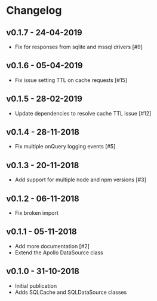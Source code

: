 # Changelog

## v0.1.7 - 24-04-2019

- Fix for responses from sqlite and mssql drivers [#9]

## v0.1.6 - 05-04-2019

- Fix issue setting TTL on cache requests [#15]

## v0.1.5 - 28-02-2019

- Update dependencies to resolve cache TTL issue [#12]

## v0.1.4 - 28-11-2018

- Fix multiple onQuery logging events [#5]

## v0.1.3 - 20-11-2018

- Add support for multiple node and npm versions [#3]

## v0.1.2 - 06-11-2018

- Fix broken import

## v0.1.1 - 05-11-2018

- Add more documentation [#2]
- Extend the Apollo DataSource class

## v0.1.0 - 31-10-2018

- Initial publication
- Adds SQLCache and SQLDataSource classes
